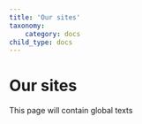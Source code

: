 ```yaml
---
title: 'Our sites'
taxonomy:
    category: docs
child_type: docs
---
```


# Our sites

This page will contain global texts
